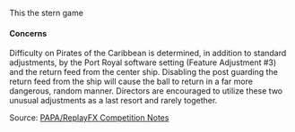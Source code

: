 This the stern game
#### Concerns
            
Difficulty on Pirates of the Caribbean is determined, in addition to standard adjustments, by the Port Royal software setting (Feature Adjustment #3) and the return feed from the center ship. Disabling the post guarding the return feed from the ship will cause the ball to return in a far more dangerous, random manner. Directors are encouraged to utilize these two unusual adjustments as a last resort and rarely together.

Source: [PAPA/ReplayFX Competition Notes](https://replayfoundation.org/papa/learning-center/director-guide/game-notes/#GameNotes)
